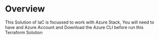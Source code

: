 # Overview
This Solution of IaC is focussed to work with Azure Stack, You will need to have
and Azure Account and Download the Azure CLI before run this Terraform Solution 
